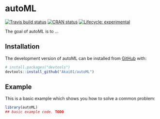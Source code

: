 
<!-- README.md is generated from README.Rmd. Please edit that file -->

# autoML

<!-- badges: start -->

[![Travis build
status](https://travis-ci.com/Akai01/autoML.svg?branch=master)](https://travis-ci.com/Akai01/autoML)
[![CRAN
status](https://www.r-pkg.org/badges/version/autoML)](https://CRAN.R-project.org/package=autoML)
[![Lifecycle:
experimental](https://img.shields.io/badge/lifecycle-experimental-orange.svg)](https://www.tidyverse.org/lifecycle/#experimental)
<!-- badges: end -->

The goal of autoML is to …

## Installation

The development version of autoML can be installed from
[GitHub](https://github.com/) with:

``` r
# install.packages("devtools")
devtools::install_github("Akai01/autoML")
```

## Example

This is a basic example which shows you how to solve a common problem:

``` r
library(autoML)
## basic example code. TODO
```
